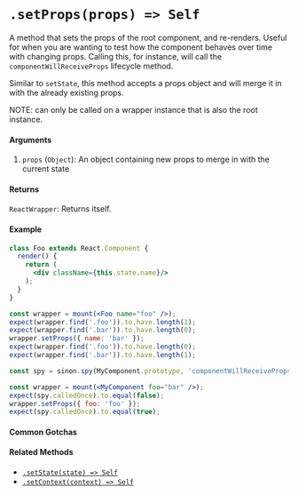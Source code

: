 # `.setProps(props) => Self`

A method that sets the props of the root component, and re-renders. Useful for when you are
wanting to test how the component behaves over time with changing props. Calling this, for
instance, will call the `componentWillReceiveProps` lifecycle method.

Similar to `setState`, this method accepts a props object and will merge it in with the already
existing props.

NOTE: can only be called on a wrapper instance that is also the root instance.


#### Arguments

1. `props` (`Object`): An object containing new props to merge in with the current state 



#### Returns

`ReactWrapper`: Returns itself.



#### Example

```jsx
class Foo extends React.Component {
  render() {
    return (
      <div className={this.state.name}/>
    );
  }
}
```
```jsx
const wrapper = mount(<Foo name="foo" />);
expect(wrapper.find('.foo')).to.have.length(1);
expect(wrapper.find('.bar')).to.have.length(0);
wrapper.setProps({ name: 'bar' });
expect(wrapper.find('.foo')).to.have.length(0);
expect(wrapper.find('.bar')).to.have.length(1);
```

```jsx
const spy = sinon.spy(MyComponent.prototype, 'componentWillReceiveProps');

const wrapper = mount(<MyComponent foo="bar" />);
expect(spy.calledOnce).to.equal(false);
wrapper.setProps({ foo: 'foo' });
expect(spy.calledOnce).to.equal(true);
```


#### Common Gotchas



#### Related Methods

- [`.setState(state) => Self`](setState.md)
- [`.setContext(context) => Self`](setContext.md)



